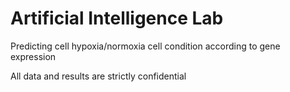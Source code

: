 # Artificial Intelligence Lab
Predicting cell hypoxia/normoxia cell condition according to gene expression

All data and results are strictly confidential


